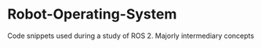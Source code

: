 # Robot-Operating-System
Code snippets used during a study of  ROS 2. Majorly intermediary concepts
